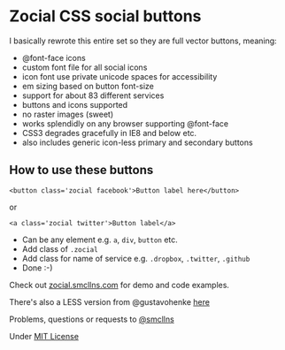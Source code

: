 # Zocial CSS social buttons

I basically rewrote this entire set so they are full vector buttons, meaning:

- @font-face icons
- custom font file for all social icons
- icon font use private unicode spaces for accessibility
- em sizing based on button font-size
- support for about 83 different services
- buttons and icons supported
- no raster images (sweet)
- works splendidly on any browser supporting @font-face
- CSS3 degrades gracefully in IE8 and below etc.
- also includes generic icon-less primary and secondary buttons

## How to use these buttons

	<button class='zocial facebook'>Button label here</button>

or

	<a class='zocial twitter'>Button label</a>

- Can be any element e.g. `a`, `div`, `button` etc.
- Add class of `.zocial`
- Add class for name of service e.g. `.dropbox`, `.twitter`, `.github`
- Done :-)

Check out [zocial.smcllns.com](http://zocial.smcllns.com) for demo and code examples.

There's also a LESS version from @gustavohenke [here](https://github.com/gustavohenke/zocial-less)

Problems, questions or requests to [@smcllns](http://twitter.com/smcllns)



Under [MIT License](http://opensource.org/licenses/mit-license.php)
